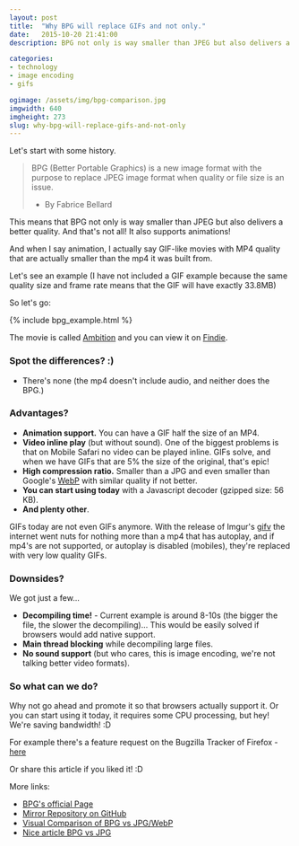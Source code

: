```yaml
---
layout: post
title:  "Why BPG will replace GIFs and not only."
date:   2015-10-20 21:41:00
description: BPG not only is way smaller than JPEG but also delivers a better quality. And that's not all! It also supports animations! Goodbye GIFs!

categories:
- technology
- image encoding
- gifs

ogimage: /assets/img/bpg-comparison.jpg
imgwidth: 640
imgheight: 273
slug: why-bpg-will-replace-gifs-and-not-only
---
```


Let's start with some history.
 
> BPG (Better Portable Graphics) is a new image format with the purpose to replace JPEG image format when quality or file size is an issue.
> 
> - By Fabrice Bellard

This means that BPG not only is way smaller than JPEG but also delivers a better quality. And that's not all! It also supports animations!

And when I say animation, I actually say GIF-like movies with MP4 quality that are actually smaller than the mp4 it was built from.

Let's see an example (I have not included a GIF example because the same quality size and frame rate means that the GIF will have exactly 33.8MB)

So let's go:

{% include bpg_example.html %}

The movie is called [Ambition](https://fnd.ie/vid/BJ3B) and you can view it on [Findie](https://fnd.ie/vid/BJ3B).

### Spot the differences? :)

* There's none (the mp4 doesn't include audio, and neither does the BPG.)

### Advantages?

* **Animation support.** You can have a GIF half the size of an MP4.
* **Video inline play** (but without sound). One of the biggest problems is that on Mobile Safari no video can be played inline. GIFs solve, and when we have GIFs that are 5% the size of the original, that's epic!
* **High compression ratio.** Smaller than a JPG and even smaller than Google's [WebP](https://developers.google.com/speed/webp/) with similar quality if not better.
* **You can start using today** with a Javascript decoder (gzipped size: 56 KB).
* **And plenty other**.

GIFs today are not even GIFs anymore. With the release of Imgur's [gifv](https://imgur.com/blog/2014/10/09/introducing-gifv/) the internet went nuts for nothing more than a mp4 that has autoplay, and if mp4's are not supported, or autoplay is disabled (mobiles), they're replaced with very low quality GIFs.

### Downsides?

We got just a few...

* **Decompiling time!** - Current example is around 8-10s (the bigger the file, the slower the decompiling)... This would be easily solved if browsers would add native support.
* **Main thread blocking** while decompiling large files.
* **No sound support** (but who cares, this is image encoding, we're not talking better video formats).


### So what can we do?

Why not go ahead and promote it so that browsers actually support it. Or you can start using it today, it requires some CPU processing, but hey! We're saving bandwidth! :D

For example there's a feature request on the Bugzilla Tracker of Firefox - [here](https://bugzilla.mozilla.org/show_bug.cgi?id=1111277)
 
Or share this article if you liked it! :D

More links:

* [BPG's official Page](http://bellard.org/bpg/)
* [Mirror Repository on GitHub](https://github.com/mirrorer/libbpg)
* [Visual Comparison of BPG vs JPG/WebP](http://xooyoozoo.github.io/yolo-octo-bugfixes/#pont-de-quebec-at-night&jpg=s&bpg=t)
* [Nice article BPG vs JPG](http://petapixel.com/2014/12/13/bpg-new-image-format-wants-replace-jpeg-equal-quality-half-size/)